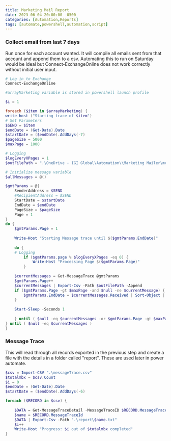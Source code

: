 ```yaml
---
title: Marketing Mail Report
date: 2023-06-04 20:00:00 -0500
categories: [Automation,Reports]
tags: [automate,powershell,automation,script]
---
```



### Collect email from last 7 days
Run once for each account wanted.  It will compile all emails sent from that account and append them to a csv. Automating this to run on Saturday would be ideal but Connect-ExchangeOnline does not work correctly without initial user input.
```powershell
# Log in to Exchange
Connect-ExchangeOnline

#arrayMarketing variable is stored in powershell launch profile

$i = 1

foreach ($item in $arrayMarketing) {
write-host ("Starting trace of $item")
# Set Parameters
$SEND = $item
$endDate = (Get-Date).Date
$startDate = ($endDate).AddDays(-7)
$pageSize = 5000
$maxPage = 1000

# Logging
$logEveryXPages = 1
$outFilePath = ".\OneDrive - IGI Global\Automation\\Marketing Mailer\messageTrace.csv"

# Initialize message variable
$allMessages = @()

$gmtParams = @{
	SenderAddress = $SEND
	#RecipientAddress = $SEND
	StartDate = $startDate
	EndDate = $endDate
	PageSize = $pageSize
	Page = 1
}
do {
	$gmtParams.Page = 1
	
	Write-Host "Starting Message trace until $($gmtParams.EndDate)"
	
	do {
	# Logging
		if ($gmtParams.page % $logEveryXPages -eq 0) {
			Write-Host "Processing Page $($gmtParams.Page)"
		}
	
	$currentMessages = Get-MessageTrace @gmtParams
	$gmtParams.Page++
	$currentMessages | Export-Csv -Path $outFilePath -Append
	if ($gmtParams.Page -gt $maxPage -and $null -ne $currentMessage) {
		$gmtParams.EndDate = $currentMessages.Received | Sort-Object | Select-Object -First 1
	}
	
	Start-Sleep -Seconds 1
	
	} until ( $null -eq $currentMessages -or $gmtParams.Page -gt $maxPage )
} until ( $null -eq $currentMessages )
}

```
### Message Trace
This will read through all records exported in the previous step and create a file with the details in a folder called "report".  These are used later in power automate.
```powershell
$csv = Import-CSV ".\messageTrace.csv"
$totalmbx = $csv.Count
$i = 0
$endDate = (Get-Date).Date
$startDate = ($endDate).AddDays(-6)

foreach ($RECORD in $csv) {
	
	$DATA = Get-MessageTraceDetail -MessageTraceID $RECORD.MessageTraceId -RecipientAddress $RECORD.RecipientAddress -StartDate $startDate -EndDate $endDate | select Event,Detail
	$name = $RECORD.MessageTraceId
	$DATA | Export-Csv -Path ".\report\$name.txt"
	$i++
	Write-Host "Progress: $i out of $totalmbx completed"
}

```